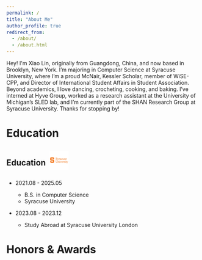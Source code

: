 ```yaml
---
permalink: /
title: "About Me"
author_profile: true
redirect_from: 
  - /about/
  - /about.html
---
```


Hey! I'm Xiao Lin, originally from Guangdong, China, and now based in Brooklyn, New York. I’m majoring in Computer Science at Syracuse University, where I’m a proud McNair, Kessler Scholar, member of WiSE-CPP, and Director of International Student Affairs in Student Association. Beyond academics, I love dancing, crocheting, cooking, and baking. I’ve interned at Hyve Group, worked as a research assistant at the University of Michigan’s SLED lab, and I’m currently part of the SHAN Research Group at Syracuse University. Thanks for stopping by!

Education
======
<div style="display: flex; align-items: center;">
  <h2>Education</h2>
  <img src="./images/syracuse_logo.pdf" alt="Syracuse University" width="50" style="margin-left: 10px;"/>
</div>

- 2021.08 - 2025.05
  - B.S. in Computer Science
  - Syracuse University


- 2023.08 - 2023.12
  - Study Abroad at Syracuse University London


Honors & Awards
======
